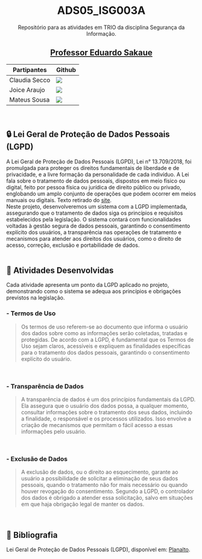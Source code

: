 <div align="center">

# ADS05_ISG003A

Repositório para as atividades em TRIO da disciplina Segurança da Informação.

## <a href="https://www.linkedin.com/in/eduardo-sakaue-795911209" target="Sakaue"> Professor Eduardo Sakaue </a>


| Partipantes | Github |
| -------- |-------- |
| Claudia Secco | <a href="https://github.com/ClaudiaCBS" target="_blanck"><img src = "https://img.shields.io/badge/GitHub-100000?style=for-the-badge&logo=github&logoColor=white" target="_blank"></a> |
| Joice Araujo | <a href="https://github.com/Joice-Araujo" target="_blanck"><img src = "https://img.shields.io/badge/GitHub-100000?style=for-the-badge&logo=github&logoColor=white" target="_blank"></a> |
| Mateus Sousa | <a href="https://github.com/MateusdiSousa" target="_blanck"><img src = "https://img.shields.io/badge/GitHub-100000?style=for-the-badge&logo=github&logoColor=white" target="_blank"></a> |


</div>

<br>


## 🔒 Lei Geral de Proteção de Dados Pessoais (LGPD)

A Lei Geral de Proteção de Dados Pessoais (LGPD), Lei n° 13.709/2018, foi promulgada para proteger os direitos fundamentais de liberdade e de privacidade, e a livre formação da personalidade de cada indivíduo. A Lei fala sobre o tratamento de dados pessoais, dispostos em meio físico ou digital, feito por pessoa física ou jurídica de direito público ou privado, englobando um amplo conjunto de operações que podem ocorrer em meios manuais ou digitais. 
Texto retirado do [site](https://www.gov.br/esporte/pt-br/acesso-a-informacao/lgpd).
<br>
Neste projeto, desenvolveremos um sistema com a LGPD implementada, assegurando que o tratamento de dados siga os princípios e requisitos estabelecidos pela legislação. O sistema contará com funcionalidades voltadas à gestão segura de dados pessoais, garantindo o consentimento explícito dos usuários, a transparência nas operações de tratamento e mecanismos para atender aos direitos dos usuários, como o direito de acesso, correção, exclusão e portabilidade de dados.
<br>
<br>

## :date: Atividades Desenvolvidas

Cada atividade apresenta um ponto da LGPD aplicado no projeto, demonstrando como o sistema se adequa aos princípios e obrigações previstos na legislação.


### - **Termos de Uso**

> Os termos de uso referem-se ao documento que informa o usuário dos dados sobre como as informações serão coletadas, tratadas e protegidas. De acordo com a LGPD, é fundamental que os Termos de Uso sejam claros, acessíveis e expliquem as finalidades específicas para o tratamento dos dados pessoais, garantindo o consentimento explícito do usuário.



<br>


### - **Transparência de Dados**

> A transparência de dados é um dos princípios fundamentais da LGPD. Ela assegura que o usuário dos dados possa, a qualquer momento, consultar informações sobre o tratamento dos seus dados, incluindo a finalidade, o responsável e os processos utilizados. Isso envolve a criação de mecanismos que permitam o fácil acesso a essas informações pelo usuário.



<br>


### - **Exclusão de Dados**

> A exclusão de dados, ou o direito ao esquecimento, garante ao usuário a possibilidade de solicitar a eliminação de seus dados pessoais, quando o tratamento não for mais necessário ou quando houver revogação do consentimento. Segundo a LGPD, o controlador dos dados é obrigado a atender essa solicitação, salvo em situações em que haja obrigação legal de manter os dados.



<br>


## 📖 Bibliografia  
Lei Geral de Proteção de Dados Pessoais (LGPD), disponível em: [Planalto](https://www.planalto.gov.br/ccivil_03/_ato2015-2018/2018/lei/l13709.htm).
